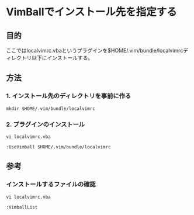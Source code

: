 ﻿# VimBallでインストール先を指定する

## 目的
ここではlocalvimrc.vbaというプラグインを$HOME/.vim/bundle/localvimrcディレクトリ以下にインストールする。

## 方法
### 1. インストール先のディレクトリを事前に作る

```clike
mkdir $HOME/.vim/bundle/localvimrc
```

### 2. プラグインのインストール

```clike
vi localvimrc.vba
```

```clike
:UseVimball $HOME/.vim/bundle/localvimrc
```

## 参考
### インストールするファイルの確認

```clike
vi localvimrc.vba
```

```clike
:VimballList
```

